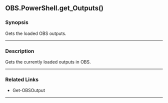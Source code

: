 OBS.PowerShell.get_Outputs()
----------------------------

### Synopsis
Gets the loaded OBS outputs.

---

### Description

Gets the currently loaded outputs in OBS.

---

### Related Links
* Get-OBSOutput

---
